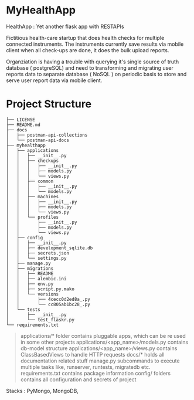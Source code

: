 # MyHealthApp

HealthApp : Yet another flask app with RESTAPIs 

Fictitious health-care startup that does health checks for multiple connected instruments. The instruments currently save results via mobile client when all check-ups are done, it does the bulk upload reports.

Organziation is having a trouble with querying it's single source of truth database ( postgreSQL) and need to transforming and migrating user reports data to separate database ( NoSQL ) on periodic basis to store and serve user report data via mobile client.


# Project Structure
```
├── LICENSE
├── README.md
├── docs
│   ├── postman-api-collections
│   └── postman-api-docs
├── myhealthapp
│   ├── applications
│   │   ├── __init__.py
│   │   ├── checkups
│   │   │   ├── __init__.py
│   │   │   ├── models.py
│   │   │   └── views.py
│   │   ├── common
│   │   │   ├── __init__.py
│   │   │   └── models.py
│   │   ├── machines
│   │   │   ├── __init__.py
│   │   │   ├── models.py
│   │   │   └── views.py
│   │   └── profiles
│   │       ├── __init__.py
│   │       ├── models.py
│   │       └── views.py
│   ├── config
│   │   ├── __init__.py
│   │   ├── development_sqlite.db
│   │   ├── secrets.json
│   │   └── settings.py
│   ├── manage.py
│   ├── migrations
│   │   ├── README
│   │   ├── alembic.ini
│   │   ├── env.py
│   │   ├── script.py.mako
│   │   └── versions
│   │       ├── 4cecc0d2ed8a_.py
│   │       └── cc805ab1bc28_.py
│   └── tests
│       ├── __init__.py
│       └── test_flaskr.py
└── requirements.txt
```

> applications/* folder contains pluggable apps, which can be re used in some other projects
> applications/<app_name>/models.py contains db-model structure
> applications/<app_name>/views.py contains ClassBasedViews to handle HTTP requests
> docs/* holds all documentation related stuff
> manage.py subcommands to execute multiple tasks like, runserver, runtests, migratedb etc.
> requirements.txt contains package information
> config/ folders contains all configuration and secrets of project


Stacks : PyMongo, MongoDB, 